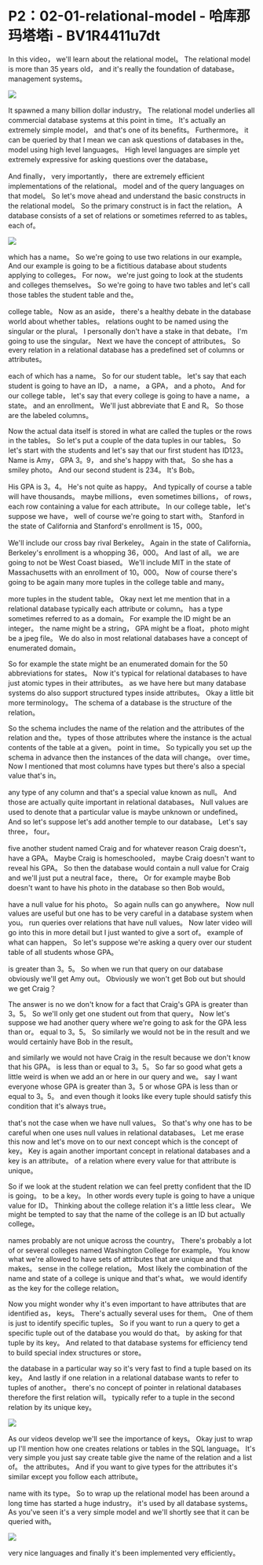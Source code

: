 # P2：02-01-relational-model - 哈库那玛塔塔i - BV1R4411u7dt

 In this video， we'll learn about the relational model。 The relational model is more than 35 years old， and it's really the foundation of database。 management systems。

![](img/234987299992842518521b18d863f910_1.png)

 It spawned a many billion dollar industry。 The relational model underlies all commercial database systems at this point in time。 It's actually an extremely simple model， and that's one of its benefits。 Furthermore。 it can be queried by that I mean we can ask questions of databases in the。 model using high level languages。 High level languages are simple yet extremely expressive for asking questions over the database。

 And finally， very importantly， there are extremely efficient implementations of the relational。 model and of the query languages on that model。 So let's move ahead and understand the basic constructs in the relational model。 So the primary construct is in fact the relation。 A database consists of a set of relations or sometimes referred to as tables。 each of。



![](img/234987299992842518521b18d863f910_3.png)

 which has a name。 So we're going to use two relations in our example。 And our example is going to be a fictitious database about students applying to colleges。 For now。 we're just going to look at the students and colleges themselves。 So we're going to have two tables and let's call those tables the student table and the。

 college table。 Now as an aside， there's a healthy debate in the database world about whether tables。 relations ought to be named using the singular or the plural。 I personally don't have a stake in that debate。 I'm going to use the singular。 Next we have the concept of attributes。 So every relation in a relational database has a predefined set of columns or attributes。

 each of which has a name。 So for our student table。 let's say that each student is going to have an ID， a name， a GPA， and a photo。 And for our college table， let's say that every college is going to have a name， a state。 and an enrollment。 We'll just abbreviate that E and R。 So those are the labeled columns。

 Now the actual data itself is stored in what are called the tuples or the rows in the tables。 So let's put a couple of the data tuples in our tables。 So let's start with the students and let's say that our first student has ID123。 Name is Amy， GPA 3。9， and she's happy with that。 So she has a smiley photo。 And our second student is 234。 It's Bob。

 His GPA is 3。4。 He's not quite as happy。 And typically of course a table will have thousands。 maybe millions， even sometimes billions， of rows， each row containing a value for each attribute。 In our college table， let's suppose we have， well of course we're going to start with。 Stanford in the state of California and Stanford's enrollment is 15，000。

 We'll include our cross bay rival Berkeley。 Again in the state of California。 Berkeley's enrollment is a whopping 36，000。 And last of all。 we are going to not be West Coast biased。 We'll include MIT in the state of Massachusetts with an enrollment of 10。000。 Now of course there's going to be again many more tuples in the college table and many。

 more tuples in the student table。 Okay next let me mention that in a relational database typically each attribute or column。 has a type sometimes referred to as a domain。 For example the ID might be an integer。 the name might be a string， GPA might be a float， photo might be a jpeg file。 We do also in most relational databases have a concept of enumerated domain。

 So for example the state might be an enumerated domain for the 50 abbreviations for states。 Now it's typical for relational databases to have just atomic types in their attributes。 as we have here but many database systems do also support structured types inside attributes。 Okay a little bit more terminology。 The schema of a database is the structure of the relation。

 So the schema includes the name of the relation and the attributes of the relation and the。 types of those attributes where the instance is the actual contents of the table at a given。 point in time。 So typically you set up the schema in advance then the instances of the data will change。 over time。 Now I mentioned that most columns have types but there's also a special value that's in。

 any type of any column and that's a special value known as null。 And those are actually quite important in relational databases。 Null values are used to denote that a particular value is maybe unknown or undefined。 And so let's suppose let's add another temple to our database。 Let's say three， four。

 five another student named Craig and for whatever reason Craig doesn't， have a GPA。 Maybe Craig is homeschooled， maybe Craig doesn't want to reveal his GPA。 So then the database would contain a null value for Craig and we'll just put a neutral face， there。 Or for example maybe Bob doesn't want to have his photo in the database so then Bob would。

 have a null value for his photo。 So again nulls can go anywhere。 Now null values are useful but one has to be very careful in a database system when you。 run queries over relations that have null values。 Now later video will go into this in more detail but I just wanted to give a sort of。 example of what can happen。 So let's suppose we're asking a query over our student table of all students whose GPA。

 is greater than 3。5。 So when we run that query on our database obviously we'll get Amy out。 Obviously we won't get Bob out but should we get Craig？

 The answer is no we don't know for a fact that Craig's GPA is greater than 3。5。 So we'll only get one student out from that query。 Now let's suppose we had another query where we're going to ask for the GPA less than or。 equal to 3。5。 So similarly we would not be in the result and we would certainly have Bob in the result。

 and similarly we would not have Craig in the result because we don't know that his GPA。 is less than or equal to 3。5。 So far so good what gets a little weird is when we add an or here in our query and we。 say I want everyone whose GPA is greater than 3。5 or whose GPA is less than or equal to 3。5。 and even though it looks like every tuple should satisfy this condition that it's always true。

 that's not the case when we have null values。 So that's why one has to be careful when one uses null values in relational databases。 Let me erase this now and let's move on to our next concept which is the concept of key。 Key is again another important concept in relational databases and a key is an attribute。 of a relation where every value for that attribute is unique。

 So if we look at the student relation we can feel pretty confident that the ID is going。 to be a key。 In other words every tuple is going to have a unique value for ID。 Thinking about the college relation it's a little less clear。 We might be tempted to say that the name of the college is an ID but actually college。

 names probably are not unique across the country。 There's probably a lot of or several colleges named Washington College for example。 You know what we're allowed to have sets of attributes that are unique and that makes。 sense in the college relation。 Most likely the combination of the name and state of a college is unique and that's what。 we would identify as the key for the college relation。

 Now you might wonder why it's even important to have attributes that are identified as， keys。 There's actually several uses for them。 One of them is just to identify specific tuples。 So if you want to run a query to get a specific tuple out of the database you would do that。 by asking for that tuple by its key。 And related to that database systems for efficiency tend to build special index structures or store。

 the database in a particular way so it's very fast to find a tuple based on its key。 And lastly if one relation in a relational database wants to refer to tuples of another。 there's no concept of pointer in relational databases therefore the first relation will。 typically refer to a tuple in the second relation by its unique key。





![](img/234987299992842518521b18d863f910_5.png)

 As our videos develop we'll see the importance of keys。 Okay just to wrap up I'll mention how one creates relations or tables in the SQL language。 It's very simple you just say create table give the name of the relation and a list of。 the attributes。 And if you want to give types for the attributes it's similar except you follow each attribute。

 name with its type。 So to wrap up the relational model has been around a long time has started a huge industry。 it's used by all database systems。 As you've seen it's a very simple model and we'll shortly see that it can be queried with。

![](img/234987299992842518521b18d863f910_7.png)

 very nice languages and finally it's been implemented very efficiently。